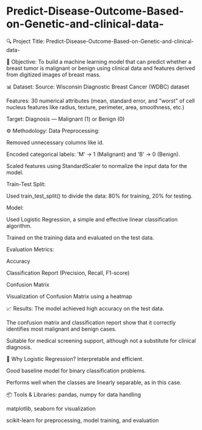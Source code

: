 # Predict-Disease-Outcome-Based-on-Genetic-and-clinical-data-
🔍 Project Title:
Predict-Disease-Outcome-Based-on-Genetic-and-clinical-data-

📌 Objective:
To build a machine learning model that can predict whether a breast tumor is malignant or benign using clinical data and features derived from digitized images of breast mass.

📊 Dataset:
Source: Wisconsin Diagnostic Breast Cancer (WDBC) dataset

Features: 30 numerical attributes (mean, standard error, and "worst" of cell nucleus features like radius, texture, perimeter, area, smoothness, etc.)

Target: Diagnosis — Malignant (1) or Benign (0)

⚙️ Methodology:
Data Preprocessing:

Removed unnecessary columns like id.

Encoded categorical labels: 'M' → 1 (Malignant) and 'B' → 0 (Benign).

Scaled features using StandardScaler to normalize the input data for the model.

Train-Test Split:

Used train_test_split() to divide the data: 80% for training, 20% for testing.

Model:

Used Logistic Regression, a simple and effective linear classification algorithm.

Trained on the training data and evaluated on the test data.

Evaluation Metrics:

Accuracy

Classification Report (Precision, Recall, F1-score)

Confusion Matrix

Visualization of Confusion Matrix using a heatmap

📈 Results:
The model achieved high accuracy on the test data.

The confusion matrix and classification report show that it correctly identifies most malignant and benign cases.

Suitable for medical screening support, although not a substitute for clinical diagnosis.

🧠 Why Logistic Regression?
Interpretable and efficient.

Good baseline model for binary classification problems.

Performs well when the classes are linearly separable, as in this case.

📦 Tools & Libraries:
pandas, numpy for data handling

matplotlib, seaborn for visualization

scikit-learn for preprocessing, model training, and evaluation

